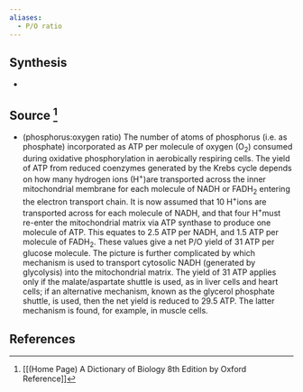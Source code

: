 ```yaml
---
aliases:
  - P/O ratio
---
```

## Synthesis
- 
## Source [^1]
- (phosphorus:oxygen ratio) The number of atoms of phosphorus (i.e. as phosphate) incorporated as ATP per molecule of oxygen $\left(\mathrm{O}_{2}\right)$ consumed during oxidative phosphorylation in aerobically respiring cells. The yield of ATP from reduced coenzymes generated by the Krebs cycle depends on how many hydrogen ions $\left(\mathrm{H}^{+}\right)$are transported across the inner mitochondrial membrane for each molecule of NADH or $\mathrm{FADH}_{2}$ entering the electron transport chain. It is now assumed that $10 ~\mathrm{H}^{+}$ions are transported across for each molecule of NADH, and that four $\mathrm{H}^{+}$must re-enter the mitochondrial matrix via ATP synthase to produce one molecule of ATP. This equates to 2.5 ATP per NADH, and 1.5 ATP per molecule of $\mathrm{FADH}_{2}$. These values give a net $\mathrm{P} / \mathrm{O}$ yield of 31 ATP per glucose molecule. The picture is further complicated by which mechanism is used to transport cytosolic NADH (generated by glycolysis) into the mitochondrial matrix. The yield of 31 ATP applies only if the malate/aspartate shuttle is used, as in liver cells and heart cells; if an alternative mechanism, known as the glycerol phosphate shuttle, is used, then the net yield is reduced to 29.5 ATP. The latter mechanism is found, for example, in muscle cells.
## References

[^1]: [[(Home Page) A Dictionary of Biology 8th Edition by Oxford Reference]]
